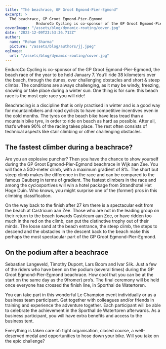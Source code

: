 ```yaml
---
title: "Thé beachrace, GP Groot Egmond-Pier-Egmond"
excerpt: >
  Thé beachrace, GP Groot Egmond-Pier-Egmond
              EnduroCo Cycling is co-sponsor of the GP Groot Egmond-Pier-Egmond, the beach race of the year to be held January 7. You’ll ride 38 kilometers ove
coverImage: "/assets/blog/dynamic-routing/cover.jpg"
date: "2023-12-09T23:53:36.712Z"
author:
  name: "Rohan Sharma"
  picture: "/assets/blog/authors/jj.jpeg"
ogImage:
  url: "/assets/blog/dynamic-routing/cover.jpg"
---
```


EnduroCo Cycling is co-sponsor of the GP Groot Egmond-Pier-Egmond, the beach race of the year to be held January 7. You’ll ride 38 kilometers over the beach, through the dunes, over challenging obstacles and short & steep climbs. The conditions are always challenging, as it may be windy, freezing, snowing or take place during a winter sun. One thing is for sure: this beach race is the most epic race you will ride!


Beachracing is a discipline that is only practised in winter and is a good way for mountainbikers and road cyclists to have competitive incentives even in the cold months. The tyres on the beach bike have less tread than a mountain bike tyre, in order to ride on beach as hard as possible. After all, that’s where 90% of the racing takes place. The rest often consists of technical aspects like stair climbing or other challenging obstacles.


## The fastest climber during a beachrace?

Are you an explosive puncher? Then you have the chance to show yourself during the GP Groot Egmond-Pier-Egmond beachrace in Wijk aan Zee. You will face a 500-meter climb, with a maximum gradient of 8%. The short but steep climb makes the difference in the race and can be compared to the famous Cauberg in terms of gradient. The fastest climbers in the race and among the cyclosportives will win a hotel package from Strandhotel Het Hoge Duin. Who knows, you might surprise one of the (former) pros in this climbing classification.


On the way back to the finish after 27 km there is a spectacular exit from the beach at Castricum aan Zee. Those who are not in the leading group on their return to the beach towards Castricum aan Zee, or have ridden too much in the red on the climb, can put the distinctive trophy out of their minds. The loose sand at the beach entrance, the steep climb, the steps to descend and the obstacles in the descent back to the beach make this perhaps the most spectacular part of the GP Groot Egmond-Pier-Egmond.


## On the podium after a beachrace

Sebastian Langeveld, Timothy Dupont, Lars Boom and Ivar Slik. Just a few of the riders who have been on the podium (several times) during the GP Groot Egmond-Pier-Egmond beachrace. How cool that you can be at the start on the same day as the 9fromer) pro’s. The final ceremony will be held once everyone has crossed the finish line, in Sporthal de Watertoren.


You can take part in this wonderful Le Champion event individually or as a business team participant. Get together with colleagues and/or friends in training and experience the adventure together. Each participant will be able to celebrate the achievement in the Sporthal de Watertoren afterwards. As a business participant, you will have extra benefits and access to the business tent.


Everything is taken care of: tight organisation, closed course, a well-deserved medal and opportunities to hose down your bike. Will you take on the epic challenge?
